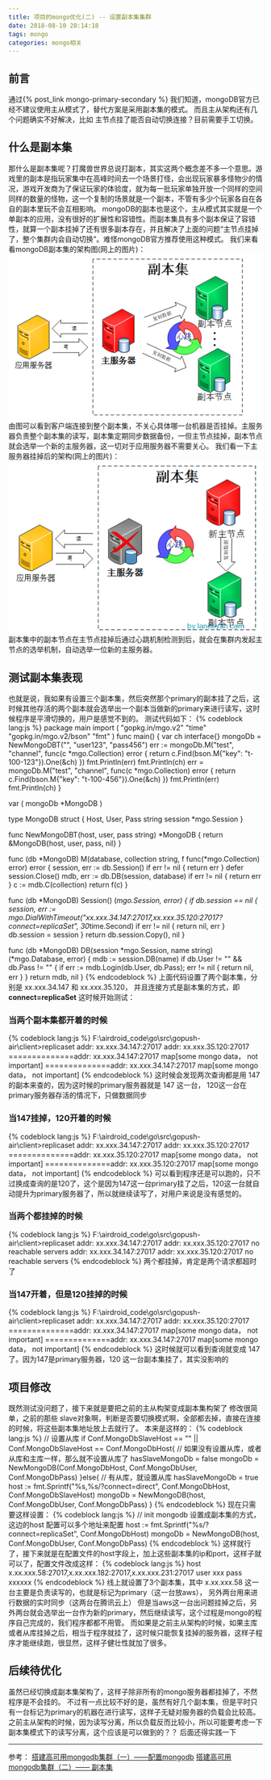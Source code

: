 ```yaml
---
title: 项目的mongo优化(二) -- 设置副本集集群
date: 2018-08-10 20:14:18
tags: mongo
categories: mongo相关
---
```

## 前言
通过{% post_link mongo-primary-secondary %} 我们知道，mongoDB官方已经不建议使用主从模式了，替代方案是采用副本集的模式。
而且主从架构还有几个问题确实不好解决，比如 主节点挂了能否自动切换连接？目前需要手工切换。
<!--more-->
## 什么是副本集
那什么是副本集呢？打魔兽世界总说打副本，其实这两个概念差不多一个意思。游戏里的副本是指玩家集中在高峰时间去一个场景打怪，会出现玩家暴多怪物少的情况，游戏开发商为了保证玩家的体验度，就为每一批玩家单独开放一个同样的空间同样的数量的怪物，这一个复制的场景就是一个副本，不管有多少个玩家各自在各自的副本里玩不会互相影响。 mongoDB的副本也是这个，主从模式其实就是一个单副本的应用，没有很好的扩展性和容错性。而副本集具有多个副本保证了容错性，就算一个副本挂掉了还有很多副本存在，并且解决了上面的问题“主节点挂掉了，整个集群内会自动切换”。难怪mongoDB官方推荐使用这种模式。
我们来看看mongoDB副本集的架构图(网上的图片)：
![1](mongo-replica-sets/1.png)
由图可以看到客户端连接到整个副本集，不关心具体哪一台机器是否挂掉。主服务器负责整个副本集的读写，副本集定期同步数据备份，一但主节点挂掉，副本节点就会选举一个新的主服务器，这一切对于应用服务器不需要关心。
我们看一下主服务器挂掉后的架构(网上的图片)：
![1](mongo-replica-sets/2.png)
副本集中的副本节点在主节点挂掉后通过心跳机制检测到后，就会在集群内发起主节点的选举机制，自动选举一位新的主服务器。
## 测试副本集表现
也就是说，我如果有设置三个副本集，然后突然那个primary的副本挂了之后，这时候其他存活的两个副本就会选举出一个副本当做新的primary来进行读写，这时候程序是平滑切换的，用户是感觉不到的。
测试代码如下：
{% codeblock lang:js %}
package main
import (
   "gopkg.in/mgo.v2"
   "time"
   "gopkg.in/mgo.v2/bson"
   "fmt"
)
func main() {
   var ch interface{}
   mongoDb = NewMongoDBT("", "user123", "pass456")
   err := mongoDb.M("test", "channel", func(c *mgo.Collection) error {
      return c.Find(bson.M{"key": "t-100-123"}).One(&ch)
   })
   fmt.Println(err)
   fmt.Println(ch)
   err = mongoDb.M("test", "channel", func(c *mgo.Collection) error {
      return c.Find(bson.M{"key": "t-100-456"}).One(&ch)
   })
   fmt.Println(err)
   fmt.Println(ch)
}

var (
   mongoDb      *MongoDB
)

type MongoDB struct {
   Host, User, Pass string
   session          *mgo.Session
}

func NewMongoDBT(host, user, pass string) *MongoDB {
   return &MongoDB{host, user, pass, nil}
}

func (db *MongoDB) M(database, collection string, f func(*mgo.Collection) error) error {
   session, err := db.Session()
   if err != nil {
      return err
   }
   defer session.Close()
   mdb, err := db.DB(session, database)
   if err != nil {
      return err
   }
   c := mdb.C(collection)
   return f(c)
}

func (db *MongoDB) Session() (*mgo.Session, error) {
   if db.session == nil {
      session, err := mgo.DialWithTimeout("xx.xxx.34.147:27017,xx.xxx.35.120:27017?connect=replicaSet", 30*time.Second)
      if err != nil {
         return nil, err
      }
      db.session = session
   }
   return db.session.Copy(), nil
}

func (db *MongoDB) DB(session *mgo.Session, name string) (*mgo.Database, error) {
   mdb := session.DB(name)
   if db.User != "" && db.Pass != "" {
      if err := mdb.Login(db.User, db.Pass); err != nil {
         return nil, err
      }
   }
   return mdb, nil
}
{% endcodeblock %}
上面代码设置了两个副本集，分别是 xx.xxx.34.147 和 xx.xxx.35.120， 并且连接方式是副本集的方式，即 **connect=replicaSet**
这时候开始测试：
### 当两个副本集都开着的时候
{% codeblock lang:js %}
F:\airdroid_code\go\src\gopush-air\client>replicaset
addr: xx.xxx.34.147:27017
addr: xx.xxx.35.120:27017
==============addr: xx.xxx.34.147:27017
<nil>
map[some mongo data， not important]
==============addr: xx.xxx.34.147:27017
<nil>
map[some mongo data， not important]
{% endcodeblock %}
这时候会发现两次查询都是用 147的副本来查的，因为这时候的primary服务器就是 147 这一台， 120这一台在primary服务器存活的情况下，只做数据同步
### 当147挂掉，120开着的时候
{% codeblock lang:js %}
F:\airdroid_code\go\src\gopush-air\client>replicaset
addr: xx.xxx.34.147:27017
addr: xx.xxx.35.120:27017
==============addr: xx.xxx.35.120:27017
<nil>
map[some mongo data， not important]
==============addr: xx.xxx.35.120:27017
<nil>
map[some mongo data， not important]
{% endcodeblock %}
可以看到程序还是可以跑的，只不过换成查询的是120了，这个是因为147这一台primary挂了之后，120这一台就自动提升为primary服务器了，所以就继续读写了，对用户来说是没有感觉的。
### 当两个都挂掉的时候
{% codeblock lang:js %}
F:\airdroid_code\go\src\gopush-air\client>replicaset
addr: xx.xxx.34.147:27017
addr: xx.xxx.35.120:27017
no reachable servers
<nil>
addr: xx.xxx.34.147:27017
addr: xx.xxx.35.120:27017
no reachable servers
<nil>
{% endcodeblock %}
两个都挂掉，肯定是两个请求都超时了
### 当147开着，但是120挂掉的时候
{% codeblock lang:js %}
F:\airdroid_code\go\src\gopush-air\client>replicaset
addr: xx.xxx.34.147:27017
addr: xx.xxx.35.120:27017
==============addr: xx.xxx.34.147:27017
<nil>
map[some mongo data， not important]
==============addr: xx.xxx.34.147:27017
<nil>
map[some mongo data， not important]
{% endcodeblock %}
这时候就可以看到查询就变成 147 了。因为147是primary服务器，120 这一台副本集挂了，其实没影响的
## 项目修改
既然测试没问题了，接下来就是要把之前的主从构架变成副本集构架了
修改很简单，之前的那些 slave对象啊，判断是否要切换模式啊，全部都去掉，直接在连接的时候，将这些副本集地址放上去就行了。
本来是这样的：
{% codeblock lang:js %}
// 设置从库
if Conf.MongoDbSlaveHost == "" || Conf.MongoDbSlaveHost == Conf.MongoDbHost{
   // 如果没有设置从库，或者从库和主库一样，那么就不设置从库了
   hasSlaveMongoDb = false
   mongoDb = NewMongoDB(Conf.MongoDbHost, Conf.MongoDbUser, Conf.MongoDbPass)
}else{
   // 有从库，就设置从库
   hasSlaveMongoDb = true
   host := fmt.Sprintf("%s,%s/?connect=direct", Conf.MongoDbHost, Conf.MongoDbSlaveHost)
   mongoDb = NewMongoDB(host, Conf.MongoDbUser, Conf.MongoDbPass)
}
{% endcodeblock %}
现在只需要这样设置：
{% codeblock lang:js %}
// init mongodb 设置成副本集的方式，这边的host 配置可以多个地址来配置
host := fmt.Sprintf("%s/?connect=replicaSet", Conf.MongoDbHost)
mongoDb = NewMongoDB(host, Conf.MongoDbUser, Conf.MongoDbPass)
{% endcodeblock %}
这样就行了，接下来就是在配置文件的host字段上，加上这些副本集的ip和port，这样子就可以了，配置文件改成这样：
{% codeblock lang:js %}
host x.xx.xxx.58:27017,x.xx.xxx.182:27017,x.xx.xxx.231:27017
user xxx
pass xxxxxx
{% endcodeblock %}
线上就设置了3个副本集，其中 x.xx.xxx.58 这一台主要是负责读写的，也就是标记为primary（这一台放aws）， 另外两台用来进行数据的实时同步（这两台在腾讯云上）
但是当aws这一台出问题挂掉之后，另外两台就会选举出一台作为新的primary，然后继续读写，这个过程是mongo的程序自己完成的，我们程序都都不用管。
而如果是之前主从架构的时候，如果主库或者从库挂掉之后，相当于程序就挂了，这时候只能恢复挂掉的服务器，这样子程序才能继续跑，很显然，这样子健壮性就加了很多。
## 后续待优化
虽然已经切换成副本集架构了，这样子除非所有的mongo服务器都挂掉了，不然程序是不会挂的。
不过有一点比较不好的是，虽然有好几个副本集，但是平时只有一台标记为primary的机器在进行读写，这样子无疑对服务器的负载会比较高。
之前主从架构的时候，因为读写分离，所以负载反而比较小，所以可能要考虑一下副本集模式下的读写分离，这个应该是可以做到的？？ 后面还得实践一下

---

参考：
[搭建高可用mongodb集群（一）——配置mongodb](http://www.lanceyan.com/tech/mongodb/mongodb_cluster_1.html)
[搭建高可用mongodb集群（二）—— 副本集](http://www.lanceyan.com/tech/mongodb/mongodb_repset1.html)

